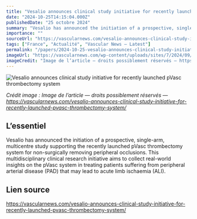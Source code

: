 ```yaml
---
title: "Vesalio announces clinical study initiative for recently launched pVasc thrombectomy system"
date: "2024-10-25T14:15:04.000Z"
publishedDate: "25 octobre 2024"
summary: "Vesalio has announced the initiation of a prospective, single-arm, multicentre study supporting the recently launched pVasc thrombectomy system for non-surgically removing peripheral occlusions. This multidisciplinary clinical research initiative aims to collect real-world insights on the pVasc system in treating patients suffering from peripheral arterial disease (PAD) that may lead to acute limb ischaemia (ALI)."
importance: ""
sourceUrl: "https://vascularnews.com/vesalio-announces-clinical-study-initiative-for-recently-launched-pvasc-thrombectomy-system/"
tags: ["France", "Actualité", "Vascular News — Latest"]
permalink: "/papers/2024-10-25-vesalio-announces-clinical-study-initiative-for-recently-launched-pvasc-thrombectomy-system"
imageUrl: "https://vascularnews.com/wp-content/uploads/sites/7/2024/09/Vesalio_pVasc_Thrombectomy_System.jpg"
imageCredit: "Image de l’article — droits possiblement réservés — https://vascularnews.com/vesalio-announces-clinical-study-initiative-for-recently-launched-pvasc-thrombectomy-system/"
---
```


![Vesalio announces clinical study initiative for recently launched pVasc thrombectomy system](https://vascularnews.com/wp-content/uploads/sites/7/2024/09/Vesalio_pVasc_Thrombectomy_System.jpg)

*Crédit image : Image de l’article — droits possiblement réservés — https://vascularnews.com/vesalio-announces-clinical-study-initiative-for-recently-launched-pvasc-thrombectomy-system/*

## L’essentiel

Vesalio has announced the initiation of a prospective, single-arm, multicentre study supporting the recently launched pVasc thrombectomy system for non-surgically removing peripheral occlusions. This multidisciplinary clinical research initiative aims to collect real-world insights on the pVasc system in treating patients suffering from peripheral arterial disease (PAD) that may lead to acute limb ischaemia (ALI).

## Lien source

https://vascularnews.com/vesalio-announces-clinical-study-initiative-for-recently-launched-pvasc-thrombectomy-system/
